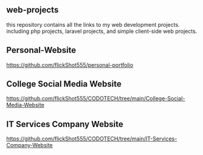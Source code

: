 ## web-projects
this repository contains all the links to my web development projects. 
including php projects, laravel projects, and simple client-side web projects.

## Personal-Website

  https://github.com/flickShot555/personal-portfolio

## College Social Media Website

  https://github.com/flickShot555/CODOTECH/tree/main/College-Social-Media-Website

## IT Services Company Website

  https://github.com/flickShot555/CODOTECH/tree/main/IT-Services-Company-Website
